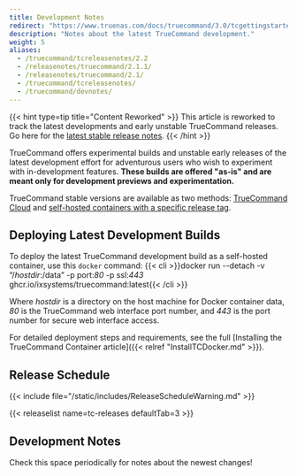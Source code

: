 ```yaml
---
title: Development Notes
redirect: "https://www.truenas.com/docs/truecommand/3.0/tcgettingstarted/tcreleasenotes/"
description: "Notes about the latest TrueCommand development."
weight: 5
aliases:
  - /truecommand/tcreleasenotes/2.2
  - /releasenotes/truecommand/2.1.1/
  - /releasenotes/truecommand/2.1/
  - /truecommand/tcreleasenotes/
  - /truecommand/devnotes/
---
```


{{< hint type=tip title="Content Reworked" >}}
This article is reworked to track the latest developments and early unstable TrueCommand releases.
Go here for the [latest stable release notes](https://www.truenas.com/docs/truecommand/3.0/tcgettingstarted/tcreleasenotes/).
{{< /hint >}}

TrueCommand offers experimental builds and unstable early releases of the latest development effort for adventurous users who wish to experiment with in-development features.
**These builds are offered "as-is" and are meant only for development previews and experimentation.**

TrueCommand stable versions are available as two methods: [TrueCommand Cloud](https://portal.ixsystems.com) and [self-hosted containers with a specific release tag](https://hub.docker.com/r/ixsystems/truecommand/tags).

## Deploying Latest Development Builds

To deploy the latest TrueCommand development build as a self-hosted container, use this `docker` command:
{{< cli >}}docker run --detach -v “/*hostdir*:/data” -p port:*80* -p ssl:*443* ghcr.io/ixsystems/truecommand:latest{{< /cli >}}

Where *hostdir* is a directory on the host machine for Docker container data, *80* is the TrueCommand web interface port number, and *443* is the port number for secure web interface access.

For detailed deployment steps and requirements, see the full [Installing the TrueCommand Container article]({{< relref "InstallTCDocker.md" >}}).

## Release Schedule

{{< include file="/static/includes/ReleaseScheduleWarning.md" >}}

{{< releaselist name=tc-releases defaultTab=3 >}}

## Development Notes

Check this space periodically for notes about the newest changes!
